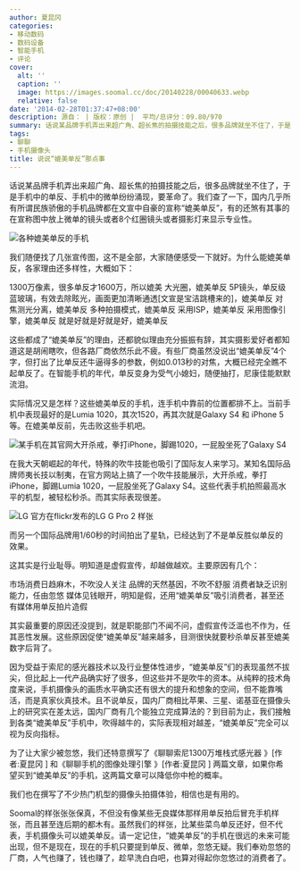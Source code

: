 ```yaml
---
author: 夏昆冈
categories:
- 移动数码
- 数码设备
- 智能手机
- 评论
cover:
  alt: ''
  caption: ''
  image: https://images.soomal.cc/doc/20140228/00040633.webp
  relative: false
date: '2014-02-28T01:37:47+08:00'
description: 源自： | 版权：原创 |  平均/总评分：09.80/970
summary: 话说某品牌手机弄出来超广角、超长焦的拍摄技能之后，很多品牌就坐不住了，于是手机中的单反、手机中的微单纷纷涌现，要革命了。我们查了一下国内几乎所有所谓民族骄傲的手机品牌都在文宣中自豪的宣称“媲美单反”，有的还煞有其事的在宣称图中放上微单的镜头或者8个红圈镜头或者摄影灯来显示专业性。
tags:
- 聊聊
- 手机摄像头
title: 说说“媲美单反”那点事
---
```


话说某品牌手机弄出来超广角、超长焦的拍摄技能之后，很多品牌就坐不住了，于是手机中的单反、手机中的微单纷纷涌现，要革命了。我们查了一下，国内几乎所有所谓民族骄傲的手机品牌都在文宣中自豪的宣称“媲美单反”，有的还煞有其事的在宣称图中放上微单的镜头或者8个红圈镜头或者摄影灯来显示专业性。

![各种媲美单反的手机](https://images.soomal.cc/doc/20140227/00040631.webp)




我们随便找了几张宣传图，这不是全部，大家随便感受一下就好。为什么能媲美单反，各家理由还多样性，大概如下：


1300万像素，很多单反才1600万，所以媲美
大光圈，媲美单反
5P镜头，单反级蓝玻璃，有效去除眩光，画面更加清晰通透[文宣是宝洁跳槽来的]，媲美单反
对焦测光分离，媲美单反
多种拍摄模式，媲美单反
采用ISP，媲美单反
采用图像引擎，媲美单反
就是好就是好就是好，媲美单反

这些都成了“媲美单反”的理由，还都貌似理由充分振振有辞，其实摄影爱好者都知道这是胡闹瞎吹，但各路厂商依然乐此不疲。有些厂商虽然没说出“媲美单反”4个字，但打出了比单反还牛逼得多的参数，例如0.013秒的对焦，大概已经完全瞧不起单反了。在智能手机的年代，单反变身为受气小媳妇，随便抽打，尼康佳能默默流泪。

实际情况又是怎样？这些媲美单反的手机，连手机中靠前的位置都排不上。当前手机中表现最好的是Lumia 1020，其次1520，再其次就是Galaxy S4 和 iPhone 5等。在媲美单反前，先击败这些手机吧。

![某手机在其官网大开杀戒，拳打iPhone，脚踢1020，一屁股坐死了Galaxy S4](https://images.soomal.cc/doc/20140228/00040632.webp)




在我大天朝崛起的年代，特殊的吹牛技能也吸引了国际友人来学习。某知名国际品牌师夷长技以制夷，在官方网站上搞了一个吹牛技能展示，大开杀戒，拳打iPhone，脚踢Lumia 1020，一屁股坐死了Galaxy S4。这些代表手机拍照最高水平的机型，被轻松秒杀。而其实际表现很差。

![LG 官方在flickr发布的LG G Pro 2 样张](https://images.soomal.cc/doc/20140221/00040493.webp)




而另一个国际品牌用1/60秒的时间拍出了星轨，已经达到了不是单反胜似单反的效果。

这其实是行业耻辱。明知道是虚假宣传，却越做越欢。主要原因有几个：


市场消费日趋麻木，不吹没人关注
品牌的天然基因，不吹不舒服
消费者缺乏识别能力，任由忽悠
媒体见钱眼开，明知是假，还用“媲美单反”吸引消费者，甚至还有媒体用单反拍片造假

其实最重要的原因还没提到，就是职能部门不闻不问，虚假宣传泛滥也不作为，任其恶性发展。这些原因促使“媲美单反”越来越多，目测很快就要秒杀单反甚至媲美数字后背了。

因为受益于索尼的感光器技术以及行业整体性进步，“媲美单反”们的表现虽然不拔尖，但比起上一代产品确实好了很多，但这些并不是吹牛的资本。从纯粹的技术角度来说，手机摄像头的画质水平确实还有很大的提升和想象的空间，但不能靠嘴活，而是真家伙真技术。且不说单反，国内厂商相比苹果、三星、诺基亚在摄像头上的研究实在差太远，国内厂商有几个能独立完成算法的？到目前为止，我们接触到各类“媲美单反”手机中，吹得越牛的，实际表现相对越差，“媲美单反”完全可以视为反向指标。

为了让大家少被忽悠，我们还特意撰写了《聊聊索尼1300万堆栈式感光器 》[作者:夏昆冈 ]
和《聊聊手机的图像处理引擎 》[作者:夏昆冈 ]
两篇文章，如果你希望买到“媲美单反”的手机，这两篇文章可以降低你中枪的概率。

我们也在撰写了不少热门机型的摄像头拍摄体验，相信也是有用的。





















 
Soomal的样张张张保真，不但没有像某些无良媒体那样用单反拍后冒充手机样张，而且甚至连后期的都木有。虽然我们的样张，比某些菜鸟单反还好，但不代表，手机摄像头可以媲美单反。请一定记住，“媲美单反”的手机在很远的未来可能出现，但不是现在，现在的手机只要提到单反、微单，忽悠无疑。我们奉劝忽悠的厂商，人气也赚了，钱也赚了，趁早洗白白吧，也算对得起你忽悠过的消费者了。